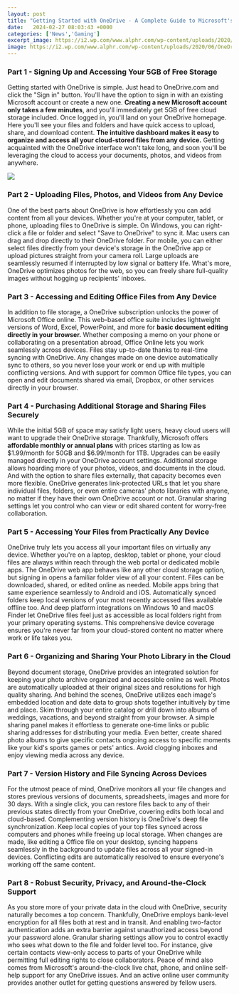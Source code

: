 ```yaml
---
layout: post
title: "Getting Started with OneDrive - A Complete Guide to Microsoft's Cloud Storage Solution"
date:   2024-02-27 08:03:43 +0000
categories: ['News','Gaming']
excerpt_image: https://i2.wp.com/www.alphr.com/wp-content/uploads/2020/06/OneDrive-taskbar-setup-1.png?w=690
image: https://i2.wp.com/www.alphr.com/wp-content/uploads/2020/06/OneDrive-taskbar-setup-1.png?w=690
---
```


### Part 1 - Signing Up and Accessing Your 5GB of Free Storage
Getting started with OneDrive is simple. Just head to OneDrive.com and click the "Sign in" button. You'll have the option to sign in with an existing Microsoft account or create a new one. **Creating a new Microsoft account only takes a few minutes**, and you'll immediately get 5GB of free cloud storage included. 
Once logged in, you'll land on your OneDrive homepage. Here you'll see your files and folders and have quick access to upload, share, and download content. **The intuitive dashboard makes it easy to organize and access all your cloud-stored files from any device.** Getting acquainted with the OneDrive interface won't take long, and soon you'll be leveraging the cloud to access your documents, photos, and videos from anywhere.

![](https://i1.wp.com/simmyideas.com/wp-content/uploads/2020/11/OneDrive_1.jpg?resize=1200%2C800&amp;ssl=1)
### Part 2 - Uploading Files, Photos, and Videos from Any Device  
One of the best parts about OneDrive is how effortlessly you can add content from all your devices. Whether you're at your computer, tablet, or phone, uploading files to OneDrive is simple. On Windows, you can right-click a file or folder and select "Save to OneDrive" to sync it. Mac users can drag and drop directly to their OneDrive folder. 
For mobile, you can either select files directly from your device's storage in the OneDrive app or upload pictures straight from your camera roll. Large uploads are seamlessly resumed if interrupted by low signal or battery life. What's more, OneDrive optimizes photos for the web, so you can freely share full-quality images without hogging up recipients' inboxes.
### Part 3 - Accessing and Editing Office Files from Any Device  
In addition to file storage, a OneDrive subscription unlocks the power of Microsoft Office online. This web-based office suite includes lightweight versions of Word, Excel, PowerPoint, and more for **basic document editing directly in your browser.** Whether composing a memo on your phone or collaborating on a presentation abroad, Office Online lets you work seamlessly across devices.
Files stay up-to-date thanks to real-time syncing with OneDrive. Any changes made on one device automatically sync to others, so you never lose your work or end up with multiple conflicting versions. And with support for common Office file types, you can open and edit documents shared via email, Dropbox, or other services directly in your browser.
### Part 4 - Purchasing Additional Storage and Sharing Files Securely
While the initial 5GB of space may satisfy light users, heavy cloud users will want to upgrade their OneDrive storage. Thankfully, Microsoft offers **affordable monthly or annual plans** with prices starting as low as $1.99/month for 50GB and $6.99/month for 1TB. Upgrades can be easily managed directly in your OneDrive account settings. 
Additional storage allows hoarding more of your photos, videos, and documents in the cloud. And with the option to share files externally, that capacity becomes even more flexible. OneDrive generates link-protected URLs that let you share individual files, folders, or even entire cameras' photo libraries with anyone, no matter if they have their own OneDrive account or not. Granular sharing settings let you control who can view or edit shared content for worry-free collaboration.
### Part 5 - Accessing Your Files from Practically Any Device 
OneDrive truly lets you access all your important files on virtually any device. Whether you're on a laptop, desktop, tablet or phone, your cloud files are always within reach through the web portal or dedicated mobile apps. The OneDrive web app behaves like any other cloud storage option, but signing in opens a familiar folder view of all your content. Files can be downloaded, shared, or edited online as needed.
Mobile apps bring that same experience seamlessly to Android and iOS. Automatically synced folders keep local versions of your most recently accessed files available offline too. And deep platform integrations on Windows 10 and macOS Finder let OneDrive files feel just as accessible as local folders right from your primary operating systems. This comprehensive device coverage ensures you're never far from your cloud-stored content no matter where work or life takes you.
### Part 6 - Organizing and Sharing Your Photo Library in the Cloud  
Beyond document storage, OneDrive provides an integrated solution for keeping your photo archive organized and accessible online as well. Photos are automatically uploaded at their original sizes and resolutions for high quality sharing. And behind the scenes, OneDrive utilizes each image's embedded location and date data to group shots together intuitively by time and place.
Skim through your entire catalog or drill down into albums of weddings, vacations, and beyond straight from your browser. A simple sharing panel makes it effortless to generate one-time links or public sharing addresses for distributing your media. Even better, create shared photo albums to give specific contacts ongoing access to specific moments like your kid's sports games or pets' antics. Avoid clogging inboxes and enjoy viewing media across any device.
### Part 7 - Version History and File Syncing Across Devices  
For the utmost peace of mind, OneDrive monitors all your file changes and stores previous versions of documents, spreadsheets, images and more for 30 days. With a single click, you can restore files back to any of their previous states directly from your OneDrive, covering edits both local and cloud-based. 
Complementing version history is OneDrive's deep file synchronization. Keep local copies of your top files synced across computers and phones while freeing up local storage. When changes are made, like editing a Office file on your desktop, syncing happens seamlessly in the background to update files across all your signed-in devices. Conflicting edits are automatically resolved to ensure everyone's working off the same content.
### Part 8 - Robust Security, Privacy, and Around-the-Clock Support    
As you store more of your private data in the cloud with OneDrive, security naturally becomes a top concern. Thankfully, OneDrive employs bank-level encryption for all files both at rest and in transit. And enabling two-factor authentication adds an extra barrier against unauthorized access beyond your password alone.
Granular sharing settings allow you to control exactly who sees what down to the file and folder level too. For instance, give certain contacts view-only access to parts of your OneDrive while permitting full editing rights to close collaborators. 
Peace of mind also comes from Microsoft's around-the-clock live chat, phone, and online self-help support for any OneDrive issues. And an active online user community provides another outlet for getting questions answered by fellow users.